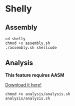 # Shelly

## Assembly

```shell
cd shelly
chmod +x assembly.sh
./assembly.sh shellcode
```

## Analysis

**This feature requires AASM**

[Download it here!](https://github.com/enty8080/aasm)

```shell
chmod +x analysis/analysis.sh
analysis/analysis.sh
```
